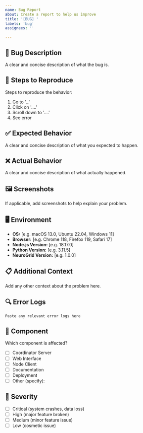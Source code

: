 ```yaml
---
name: Bug Report
about: Create a report to help us improve
title: '[BUG] '
labels: 'bug'
assignees: ''

---
```


## 🐛 **Bug Description**
A clear and concise description of what the bug is.

## 🔄 **Steps to Reproduce**
Steps to reproduce the behavior:
1. Go to '...'
2. Click on '....'
3. Scroll down to '....'
4. See error

## ✅ **Expected Behavior**
A clear and concise description of what you expected to happen.

## ❌ **Actual Behavior**
A clear and concise description of what actually happened.

## 🖼️ **Screenshots**
If applicable, add screenshots to help explain your problem.

## 🖥️ **Environment**
- **OS:** [e.g. macOS 13.0, Ubuntu 22.04, Windows 11]
- **Browser:** [e.g. Chrome 118, Firefox 119, Safari 17]
- **Node.js Version:** [e.g. 18.17.0]
- **Python Version:** [e.g. 3.11.5]
- **NeuroGrid Version:** [e.g. 1.0.0]

## 📋 **Additional Context**
Add any other context about the problem here.

## 🔍 **Error Logs**
```
Paste any relevant error logs here
```

## 🎯 **Component**
Which component is affected?
- [ ] Coordinator Server
- [ ] Web Interface
- [ ] Node Client
- [ ] Documentation
- [ ] Deployment
- [ ] Other (specify):

## 🚨 **Severity**
- [ ] Critical (system crashes, data loss)
- [ ] High (major feature broken)
- [ ] Medium (minor feature issue)
- [ ] Low (cosmetic issue)